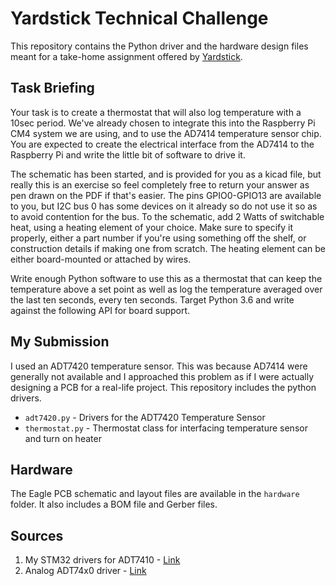 # Yardstick Technical Challenge

This repository contains the Python driver and the hardware design files meant for a take-home assignment offered by [Yardstick](https://www.useyardstick.com/). 

## Task Briefing

Your task is to create a thermostat that will also log temperature with a 10sec period. We've already chosen to integrate this into the Raspberry Pi CM4 system we are using, and to use the AD7414 temperature sensor chip. You are expected to create the electrical interface from the AD7414 to the Raspberry Pi and write the little bit of software to drive it.

The schematic has been started, and is provided for you as a kicad file, but really this is an exercise so feel completely free to return your answer as pen drawn on the PDF if that's easier. The pins GPIO0-GPIO13 are available to you, but I2C bus 0 has some devices on it already so do not use it so as to avoid contention for the bus. To the schematic, add 2 Watts of switchable heat, using a heating element of your choice. Make sure to specify it properly, either a part number if you're using something off the shelf, or construction details if making one from scratch. The heating element can be either board-mounted or attached by wires.


Write enough Python software to use this as a thermostat that can keep the temperature above a set point as well as log the temperature averaged over the last ten seconds, every ten seconds. Target Python 3.6 and write against the following API for board support.

## My Submission
 I used an ADT7420 temperature sensor. This was because AD7414 were generally not available and I approached this problem as if I were actually designing a PCB for a real-life project. This repository includes the python drivers. 
 
 * `adt7420.py` - Drivers for the ADT7420 Temperature Sensor
 * `thermostat.py` - Thermostat class for interfacing temperature sensor and turn on heater

## Hardware

The Eagle PCB schematic and layout files are available in the `hardware` folder. It also includes a BOM file and Gerber files.

## Sources
1. My STM32 drivers for ADT7410 - [Link](https://github.com/sai-ydev/adt7410)
2. Analog ADT74x0 driver - [Link](https://github.com/analogdevicesinc/EVAL-ADICUP360/tree/master/projects/ADuCM360_demo_adt7420_pmdz)
